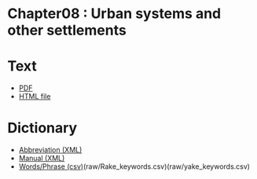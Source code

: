 # Chapter08 : Urban systems and other settlements

# Text

* [PDF](https://github.com/petermr/semanticClimate/blob/main/ipcc/ar6/wg3/Chapter08/fulltext.pdf)
* [HTML file](https://htmlpreview.github.io/?https://github.com/petermr/semanticClimate/blob/main/ipcc/ar6/wg3/Chapter08/fulltext.html)

# Dictionary
* [Abbreviation (XML)](dict/ip_3_8_urban_abb.xml)
* [Manual (XML)](dict/ip_3_8_urban_man.xml)
* [Words/Phrase (csv)](raw/gensim_keywords.csv)(raw/Rake_keywords.csv)(raw/yake_keywords.csv)
